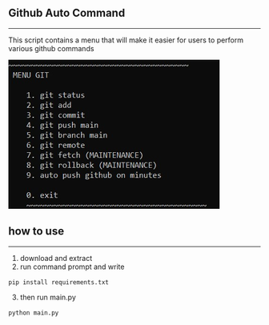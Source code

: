 <h2>Github Auto Command </h2>
<hr>
<p>This script contains a menu that will make it easier for users to perform various github commands</p>

<img src="img/menu.jpg"></img>

<h2>how to use</h2>
<hr>

1. download and extract
2. run command prompt and write

```
pip install requirements.txt
```
3. then run main.py
```
python main.py
```